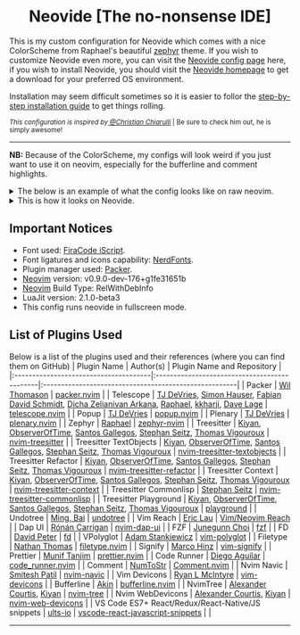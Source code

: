 <h1 align="center"> Neovide [The no-nonsense IDE] </h1>

This is my custom configuration for Neovide which comes with a nice ColorScheme from Raphael's beautiful [zephyr](https://github.com/glepnir/zephyr-nvim) theme. If you wish to customize Neovide even more, you can visit the [Neovide config page](https://neovide.dev/configuration.html) here, if you wish to install Neovide, you should visit the [Neovide homepage](https://neovide.dev/) to get a download for your preferred OS environment.

Installation may seem difficult sometimes so it is easier to follor the [step-by-step installation guide](https://neovide.dev/installation.html) to get things rolling.

<sub><i>This configuration is inspired by<a href="https://github.com/ChristianChiarulli" title="Christian Chiarulli: The builder of LunarVim, Zap and Node-Tech"> @Christian Chiarulli</a> </i> | Be sure to check him out, he is simply awesome!</sub>

---

**NB:** Because of the ColorScheme, my configs will look weird if you just want to use it on neovim, especially for the bufferline and comment highlights.

<details>
  <summary>The below is an example of what the config looks like on raw neovim.</summary>

  ![Screenshot from 2023-01-14 08-46-12](https://user-images.githubusercontent.com/9804780/212464072-26e8fc16-e3b4-4045-9dc5-f5d983937e4f.png)
</details>

<details>
  <summary>This is how it looks on Neovide.</summary>

  ![Screenshot from 2023-01-14 08-47-23](https://user-images.githubusercontent.com/9804780/212464125-c328d688-7106-4778-a7ae-2ab923212425.png)
</details>


## Important Notices

- Font used: [FiraCode iScript](https://github.com/kencrocken/FiraCodeiScript).
- Font ligatures and icons capability: [NerdFonts](https://github.com/ryanoasis/nerd-fonts).
- Plugin manager used: [Packer](https://github.com/wbthomason/packer.nvim).
- [Neovim](https://github.com/neovim/neovim/wiki/Installing-Neovim) version: v0.9.0-dev-176+g1fe31651b
- [Neovim](https://github.com/neovim/neovim/wiki/Installing-Neovim) Build Type: RelWithDebInfo
- LuaJit version: 2.1.0-beta3
- This config runs neovide in fullscreen mode.

## List of Plugins Used

Below is a list of the plugins used and their references (where you can find them on GitHub)
| Plugin Name                           | Author(s)                                    | Plugin Name and Repository                            |
|:--------------------------------------|:---------------------------------------------|:------------------------------------------------------|
| Packer                                | [Wil Thomason](https://github.com/wbthomason)  | [packer.nvim](https://github.com/wbthomason/packer.nvim) |
| Telescope                             | [TJ DeVries](https://github.com/tjdevries), [Simon Hauser](https://github.com/Conni2461), [Fabian David Schmidt](https://github.com/fdschmidt93), [Dicha Zelianivan Arkana](https://github.com/elianiva), [Raphael](https://github.com/glepnir), [kkharji](https://github.com/kkharji), [Dave Lage](https://github.com/rockerBOO) | [telescope.nvim](https://github.com/nvim-telescope/telescope.nvim) |
| Popup                                 | [TJ DeVries](https://github.com/tjdevries)   | [popup.nvim](https://github.com/nvim-lua/popup.nvim)  |
| Plenary                               | [TJ DeVries](https://github.com/tjdevries)   | [plenary.nvim](https://github.com/nvim-lua/plenary.nvim) |
| Zephyr                                | [Raphael](https://github.com/glepnir)        | [zephyr-nvim](https://github.com/glepnir/zephyr-nvim) |
| Treesitter                            | [Kiyan](https://github.com/kyazdani42), [ObserverOfTime](https://github.com/ObserverOfTime), [Santos Gallegos](https://github.com/stsewd), [Stephan Seitz](https://github.com/theHamsta), [Thomas Vigouroux](https://github.com/vigoux) | [nvim-treesitter](https://github.com/nvim-treesitter/nvim-treesitter) |
| Treesitter TextObjects                | [Kiyan](https://github.com/kyazdani42), [ObserverOfTime](https://github.com/ObserverOfTime), [Santos Gallegos](https://github.com/stsewd), [Stephan Seitz](https://github.com/theHamsta), [Thomas Vigouroux](https://github.com/vigoux) | [nvim-treesitter-textobjects](https://github.com/nvim-treesitter/nvim-treesitter-textobjects) |
| Treesitter Refactor                   | [Kiyan](https://github.com/kyazdani42), [ObserverOfTime](https://github.com/ObserverOfTime), [Santos Gallegos](https://github.com/stsewd), [Stephan Seitz](https://github.com/theHamsta), [Thomas Vigouroux](https://github.com/vigoux) | [nvim-treesitter-refactor](https://github.com/nvim-treesitter/nvim-treesitter-refactor) |
| Treesitter Context                    | [Kiyan](https://github.com/kyazdani42), [ObserverOfTime](https://github.com/ObserverOfTime), [Santos Gallegos](https://github.com/stsewd), [Stephan Seitz](https://github.com/theHamsta), [Thomas Vigouroux](https://github.com/vigoux) | [nvim-treesitter-context](https://github.com/nvim-treesitter/nvim-treesitter-context) |
| Treesitter Commonlisp                 | [Stephan Seitz](https://github.com/theHamsta) | [nvim-treesitter-commonlisp](https://github.com/theHamsta/nvim-treesitter-commonlisp) |
| Treesitter Playground                 | [Kiyan](https://github.com/kyazdani42), [ObserverOfTime](https://github.com/ObserverOfTime), [Santos Gallegos](https://github.com/stsewd), [Stephan Seitz](https://github.com/theHamsta), [Thomas Vigouroux](https://github.com/vigoux) | [playground](https://github.com/nvim-treesitter/playground) |
| Undotree                              | [Ming, Bai](https://github.com/mbbill)         | [undotree](https://github.com/mbbill/undotree)         |
| Vim Reach                             | [Eric Lau](https://github.com/ericglau)        | [Vim/Neovim Reach](https://github.com/ericglau/vim-reach) |
| Dap UI                                | [Rónán Carrigan](https://github.com/rcarriga)  | [nvim-dap-ui](https://github.com/rcarriga/nvim-dap-ui) |
| FZF                                   | [Junegunn Choi](https://github.com/junegunn)   | [fzf](https://github.com/junegunn/fzf)                       |
| FD                                    | [David Peter](https://github.com/sharkdp)      | [fd](https://github.com/sharkdp/fd)                         |
| VPolyglot                             | [Adam Stankiewicz](https://github.com/sheerun) | [vim-polyglot](https://github.com/sheerun/vim-polyglot)       |
| Filetype                              | [Nathan Thomas](https://github.com/nathom)     | [filetype.nvim](https://github.com/nathom/filetype.nvim)      |
| Signify                               | [Marco Hinz](https://github.com/mhinz)         | [vim-signify](https://github.com/mhinz/vim-signify)          |
| Prettier                              | [Munif Tanjim](https://github.com/MunifTanjim)  | [prettier.nvim](https://github.com/MunifTanjim/prettier.nvim) |
| Code Runner                           | [Diego Aguilar](https://github.com/CRAG666)    | [code_runner.nvim](https://github.com/CRAG666/code_runner.nvim) |
| Comment                               | [NumToStr](https://github.com/numToStr)         | [Comment.nvim](https://github.com/numToStr/Comment.nvim)       |
| Nvim Navic                            | [Smitesh Patil](https://github.com/SmiteshP)    | [nvim-navic](https://github.com/SmiteshP/nvim-navic)          |
| Vim Devicons                          | [Ryan L McIntyre](https://github.com/ryanoasis) | [vim-devicons](https://github.com/ryanoasis/vim-devicons)      |
| Bufferline                            | [Akin](https://github.com/akinsho)              | [bufferline.nvim](https://github.com/akinsho/bufferline.nvim)  |
| NvimTree                              | [Alexander Courtis](https://github.com/alex-courtis), [Kiyan](https://github.com/kyazdani42) | [nvim-tree](https://github.com/nvim-tree/nvim-tree.lua) |
| Nvim WebDevicons                      | [Alexander Courtis](https://github.com/alex-courtis), [Kiyan](https://github.com/kyazdani42) | [nvim-web-devicons](https://github.com/nvim-tree/nvim-web-devicons) |
| VS Code ES7+ React/Redux/React-Native/JS snippets | [ults-io](https://github.com/ults-io) | [vscode-react-javascript-snippets](https://github.com/ults-io/vscode-react-javascript-snippets) |
| 



---
